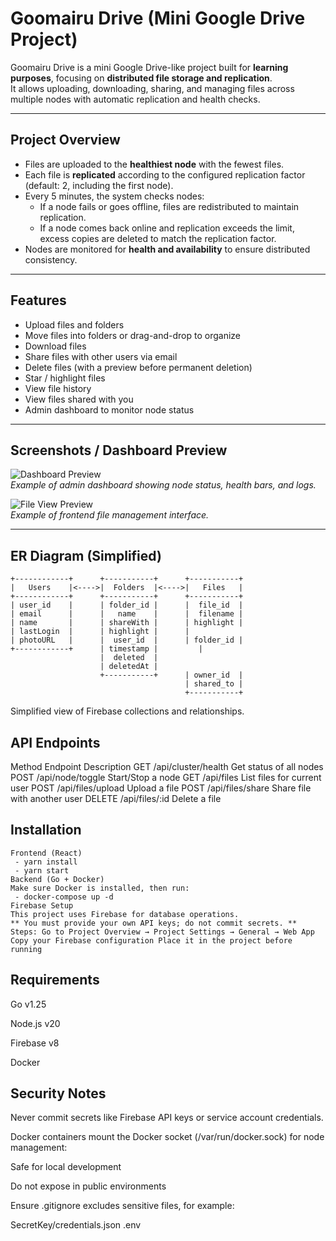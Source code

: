 # Goomairu Drive (Mini Google Drive Project)

Goomairu Drive is a mini Google Drive-like project built for **learning purposes**, focusing on **distributed file storage and replication**.  
It allows uploading, downloading, sharing, and managing files across multiple nodes with automatic replication and health checks.

---

## Project Overview

- Files are uploaded to the **healthiest node** with the fewest files.
- Each file is **replicated** according to the configured replication factor (default: 2, including the first node).
- Every 5 minutes, the system checks nodes:
  - If a node fails or goes offline, files are redistributed to maintain replication.
  - If a node comes back online and replication exceeds the limit, excess copies are deleted to match the replication factor.
- Nodes are monitored for **health and availability** to ensure distributed consistency.

---

## Features

- Upload files and folders
- Move files into folders or drag-and-drop to organize
- Download files
- Share files with other users via email
- Delete files (with a preview before permanent deletion)
- Star / highlight files
- View file history
- View files shared with you
- Admin dashboard to monitor node status

---

## Screenshots / Dashboard Preview

![Dashboard Preview](docs/dashboard_preview.png)  
*Example of admin dashboard showing node status, health bars, and logs.*

![File View Preview](docs/file_view_preview.png)  
*Example of frontend file management interface.*

---

## ER Diagram (Simplified)

```text
+------------+      +-----------+      +-----------+
|   Users    |<---->|  Folders  |<---->|   Files   |
+------------+      +-----------+      +-----------+
| user_id    |      | folder_id |      |  file_id  |
| email      |      |   name    |      |  filename |
| name       |      | shareWith |      | highlight |
| lastLogin  |      | highlight |      | 
| photoURL   |      |  user_id  |      | folder_id |
+------------+      | timestamp |         |
                    |  deleted  |
                    | deletedAt |
                    +-----------+      | owner_id  |
                                       | shared_to |
                                       +-----------+
```
Simplified view of Firebase collections and relationships.

## API Endpoints
Method	Endpoint	Description
GET	/api/cluster/health	Get status of all nodes
POST	/api/node/toggle	Start/Stop a node
GET	/api/files	List files for current user
POST	/api/files/upload	Upload a file
POST	/api/files/share	Share file with another user
DELETE	/api/files/:id	Delete a file

## Installation
```text
Frontend (React)
 - yarn install
 - yarn start
Backend (Go + Docker)
Make sure Docker is installed, then run:
 - docker-compose up -d
Firebase Setup
This project uses Firebase for database operations.
** You must provide your own API keys; do not commit secrets. **
Steps: Go to Project Overview → Project Settings → General → Web App Copy your Firebase configuration Place it in the project before running
```
## Requirements
Go v1.25

Node.js v20

Firebase v8

Docker

## Security Notes
Never commit secrets like Firebase API keys or service account credentials.

Docker containers mount the Docker socket (/var/run/docker.sock) for node management:

Safe for local development

Do not expose in public environments

Ensure .gitignore excludes sensitive files, for example:

SecretKey/credentials.json
.env
